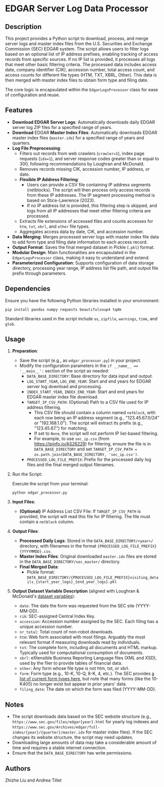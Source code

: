# EDGAR Server Log Data Processor

## Description

This project provides a Python script to download, process, and merge server logs and master index files from the U.S. Securities and Exchange Commission (SEC) EDGAR system. The script allows users to filter logs based on an optional list of IP address prefixes, enabling tracking of access records from specific sources. If no IP list is provided, it processes all logs that meet other basic filtering criteria. The processed data includes access date, company identifier (CIK), accession number, total access count, and access counts for different file types (HTM, TXT, XBRL, Other). This data is then merged with master index files to obtain form type and filing date.

The core logic is encapsulated within the `EdgarLogsProcessor` class for ease of configuration and reuse.

## Features

- **Download EDGAR Server Logs**: Automatically downloads daily EDGAR server log ZIP files for a specified range of years.
- **Download** EDGAR **Master Index Files**: Automatically downloads EDGAR master index files (`master.idx`) for a specified range of years and quarters.
- **Log File Preprocessing**:
  - Filters out records from web crawlers (`crawler=1`), index page requests (`idx=1`), and server response codes greater than or equal to 300, following recommendations by Loughran and McDonald.
  - Removes records missing CIK, accession number, IP address, or date.
  - **Flexible IP Address Filtering**:
    - Users can provide a CSV file containing IP address segments (netblocks). The script will then process only access records from these IP addresses. The IP segment processing method is based on Stice-Lawrence (2023).
    - If no IP address list is provided, this filtering step is skipped, and logs from all IP addresses that meet other filtering criteria are processed.
  - Extracts file extensions of accessed files and counts accesses for `htm`, `txt`, `xbrl`, and `other` file types.
  - Aggregates access data by date, CIK, and accession number.
- **Data Merging**: Merges processed server logs with master index file data to add form type and filing date information to each access record.
- **Output Format**: Saves the final merged dataset in Pickle (`.pkl`) format.
- **Modular Design**: Main functionalities are encapsulated in the `EdgarLogsProcessor` class, making it easy to understand and extend.
- **Parameterized Configuration**: Supports configuration of data storage directory, processing year range, IP address list file path, and output file prefix through parameters.

## Dependencies

Ensure you have the following Python libraries installed in your environment:

```
pip install pandas numpy requests beautifulsoup4 tqdm
```

Standard libraries used in the script include `os`, `zipfile`, `warnings`, `time`, and `glob`.

## Usage

1. **Preparation**:

   - Save the script (e.g., as `edgar_processor.py`) in your project.
   - Modify the configuration parameters in the `if __name__ == '__main__':` section of the script as needed:
     - `DATA_BASE_DIRECTORY`: Base directory for data input and output.
     - `LOG_START_YEAR`, `LOG_END_YEAR`: Start and end years for EDGAR server log download and processing.
     - `INDEX_START_YEAR`, `INDEX_END_YEAR`: Start and end years for EDGAR master index file download.
     - `TARGET_IP_CSV_PATH`: (Optional) Path to a CSV file used for IP address filtering.
       - This CSV file should contain a column named `netblock`, with each row being an IP address segment (e.g., "123.45.67.0/24" or "192.168.1.0"). The script will extract its prefix (e.g., "123.45.67.") for matching.
       - If set to `None`, the script will not perform IP list-based filtering.
       - For example, to use `sec_ip.csv` (from https://ipinfo.io/AS26229) for filtering, ensure the file is in `DATA_BASE_DIRECTORY` and set `TARGET_IP_CSV_PATH = os.path.join(DATA_BASE_DIRECTORY, 'sec_ip.csv')`.
     - `PROCESSED_LOG_FILE_PREFIX`: Prefix for the processed daily log files and the final merged output filenames.

2. Run the Script:

   Execute the script from your terminal:

   ```
   python edgar_processor.py
   ```

3. **Input Files**:

   - **(Optional)** IP Address List CSV File: If `TARGET_IP_CSV_PATH` is provided, the script will read this file for IP filtering. The file must contain a `netblock` column.

4. **Output Files**:

   - **Processed Daily Logs**: Stored in the `DATA_BASE_DIRECTORY/<year>/` directory, with filenames in the format `{PROCESSED_LOG_FILE_PREFIX}{YYYYMMDD}.csv`.
   - **Master Index Files**: Original downloaded `master.idx` files are stored in the `DATA_BASE_DIRECTORY/sec_master/` directory.
   - **Final Merged Data**:
     - Pickle format: `DATA_BASE_DIRECTORY/{PROCESSED_LOG_FILE_PREFIX}visiting_details_{start_year_logs}_{end_year_logs}.pkl`

5. **Output Dataset Variable Description** (aligned with Loughran & McDonald's [dataset variables](https://sraf.nd.edu/data/edgar-server-log/)):

   - `date`: The date the form was requested from the SEC site (YYYY-MM-DD).
   - `cik`: SEC-assigned Central Index Key.
   - `accession`: Accession number assigned by the SEC. Each filing has a unique accession number.
   - `nr_total`: Total count of non-robot downloads.
   - `htm`: Web form associated with most filings. Arguably the most relevant format if measuring downloads read by individuals.
   - `txt`: The complete form, including all documents and HTML markup. Typically used for computational consumption of documents.
   - `xbrl`: eXtensible Business Reporting Language files (XML and XSD), used by the filer to provide tables of financial data.
   - `other`: Any form whose file type is not htm, txt, or xbrl.
   - `form`: Form type (e.g., 10-K, 10-Q, 8-K, 4, etc.). The SEC provides [a list of current form types here](https://www.sec.gov/forms), but note that many forms (like the 10-K405) no longer exist but appear in prior years' data.
   - `filing_date`: The date on which the form was filed (YYYY-MM-DD).

## Notes

* The script downloads data based on the SEC website structure (e.g., `https://www.sec.gov/files/edgar{year}.html` for yearly log indexes and `https://www.sec.gov/Archives/edgar/full-index/{year}/{quarter}/master.idx` for master index files). If the SEC changes its website structure, the script may need updates.
* Downloading large amounts of data may take a considerable amount of time and requires a stable internet connection.
* Ensure that the `DATA_BASE_DIRECTORY` has write permissions.

## Authors

Zhizhe Liu and Andrea Tillet

